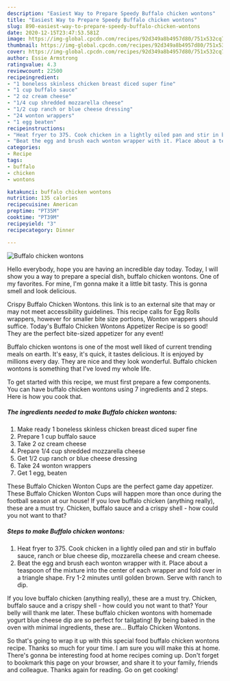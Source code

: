 ```yaml
---
description: "Easiest Way to Prepare Speedy Buffalo chicken wontons"
title: "Easiest Way to Prepare Speedy Buffalo chicken wontons"
slug: 890-easiest-way-to-prepare-speedy-buffalo-chicken-wontons
date: 2020-12-15T23:47:53.581Z
image: https://img-global.cpcdn.com/recipes/92d349a8b4957d80/751x532cq70/buffalo-chicken-wontons-recipe-main-photo.jpg
thumbnail: https://img-global.cpcdn.com/recipes/92d349a8b4957d80/751x532cq70/buffalo-chicken-wontons-recipe-main-photo.jpg
cover: https://img-global.cpcdn.com/recipes/92d349a8b4957d80/751x532cq70/buffalo-chicken-wontons-recipe-main-photo.jpg
author: Essie Armstrong
ratingvalue: 4.3
reviewcount: 22500
recipeingredient:
- "1 boneless skinless chicken breast diced super fine"
- "1 cup buffalo sauce"
- "2 oz cream cheese"
- "1/4 cup shredded mozzarella cheese"
- "1/2 cup ranch or blue cheese dressing"
- "24 wonton wrappers"
- "1 egg beaten"
recipeinstructions:
- "Heat fryer to 375. Cook chicken in a lightly oiled pan and stir in buffalo sauce, ranch or blue cheese dip, mozzarella cheese and cream cheese."
- "Beat the egg and brush each wonton wrapper with it. Place about a teaspoon of the mixture into the center of each wrapper and fold over in a triangle shape. Fry 1-2 minutes until golden brown. Serve with ranch to dip."
categories:
- Recipe
tags:
- buffalo
- chicken
- wontons

katakunci: buffalo chicken wontons 
nutrition: 135 calories
recipecuisine: American
preptime: "PT35M"
cooktime: "PT39M"
recipeyield: "3"
recipecategory: Dinner

---
```



![Buffalo chicken wontons](https://img-global.cpcdn.com/recipes/92d349a8b4957d80/751x532cq70/buffalo-chicken-wontons-recipe-main-photo.jpg)

Hello everybody, hope you are having an incredible day today. Today, I will show you a way to prepare a special dish, buffalo chicken wontons. One of my favorites. For mine, I'm gonna make it a little bit tasty. This is gonna smell and look delicious.

Crispy Buffalo Chicken Wontons. this link is to an external site that may or may not meet accessibility guidelines. This recipe calls for Egg Rolls wrappers, however for smaller bite size portions, Wonton wrappers should suffice. Today&#39;s Buffalo Chicken Wontons Appetizer Recipe is so good! They are the perfect bite-sized appetizer for any event!

Buffalo chicken wontons is one of the most well liked of current trending meals on earth. It's easy, it's quick, it tastes delicious. It is enjoyed by millions every day. They are nice and they look wonderful. Buffalo chicken wontons is something that I've loved my whole life.


To get started with this recipe, we must first prepare a few components. You can have buffalo chicken wontons using 7 ingredients and 2 steps. Here is how you cook that.

<!--inarticleads1-->

##### The ingredients needed to make Buffalo chicken wontons:

1. Make ready 1 boneless skinless chicken breast diced super fine
1. Prepare 1 cup buffalo sauce
1. Take 2 oz cream cheese
1. Prepare 1/4 cup shredded mozzarella cheese
1. Get 1/2 cup ranch or blue cheese dressing
1. Take 24 wonton wrappers
1. Get 1 egg, beaten


These Buffalo Chicken Wonton Cups are the perfect game day appetizer. These Buffalo Chicken Wonton Cups will happen more than once during the football season at our house! If you love buffalo chicken (anything really), these are a must try. Chicken, buffalo sauce and a crispy shell - how could you not want to that? 

<!--inarticleads2-->

##### Steps to make Buffalo chicken wontons:

1. Heat fryer to 375. Cook chicken in a lightly oiled pan and stir in buffalo sauce, ranch or blue cheese dip, mozzarella cheese and cream cheese.
1. Beat the egg and brush each wonton wrapper with it. Place about a teaspoon of the mixture into the center of each wrapper and fold over in a triangle shape. Fry 1-2 minutes until golden brown. Serve with ranch to dip.


If you love buffalo chicken (anything really), these are a must try. Chicken, buffalo sauce and a crispy shell - how could you not want to that? Your belly will thank me later. These buffalo chicken wontons with homemade yogurt blue cheese dip are so perfect for tailgating! By being baked in the oven with minimal ingredients, these are… Buffalo Chicken Wontons. 

So that's going to wrap it up with this special food buffalo chicken wontons recipe. Thanks so much for your time. I am sure you will make this at home. There's gonna be interesting food at home recipes coming up. Don't forget to bookmark this page on your browser, and share it to your family, friends and colleague. Thanks again for reading. Go on get cooking!
